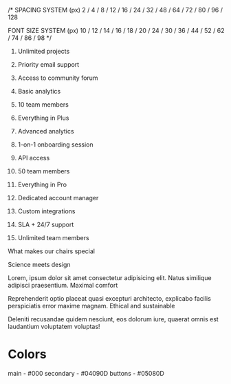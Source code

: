 /\*
SPACING SYSTEM (px)
2 / 4 / 8 / 12 / 16 / 24 / 32 / 48 / 64 / 72 / 80 / 96 / 128

FONT SIZE SYSTEM (px)
10 / 12 / 14 / 16 / 18 / 20 / 24 / 30 / 36 / 44 / 52 / 62 / 74 / 86 / 98
\*/

1. Unlimited projects
2. Priority email support
3. Access to community forum
4. Basic analytics
5. 10 team members

6. Everything in Plus
7. Advanced analytics
8. 1-on-1 onboarding session
9. API access
10. 50 team members

11. Everything in Pro
12. Dedicated account manager
13. Custom integrations
14. SLA + 24/7 support
15. Unlimited team members

What makes our chairs special

Science meets design

Lorem, ipsum dolor sit amet consectetur adipisicing elit. Natus similique adipisci praesentium.
Maximal comfort

Reprehenderit optio placeat quasi excepturi architecto, explicabo facilis perspiciatis error maxime magnam.
Ethical and sustainable

Deleniti recusandae quidem nesciunt, eos dolorum iure, quaerat omnis est laudantium voluptatem voluptas!

# Colors

main - #000
secondary - #04090D
buttons - #05080D
